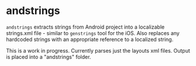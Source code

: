 andstrings
==========

`andstrings` extracts strings from Android project into a localizable strings.xml file - similar to `genstrings` tool for the iOS. Also replaces any hardcoded strings with an appropriate reference to a localized string.

This is a work in progress. Currently parses just the layouts xml files. Output is placed into a "andstrings" folder.
